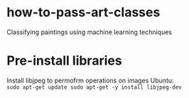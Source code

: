# how-to-pass-art-classes
Classifying paintings using machine learning techniques

# Pre-install libraries
Install libjpeg to permofrm operations on images
Ubuntu:    
    ```
    sudo apt-get update
    sudo apt-get -y install libjpeg-dev
    ```


